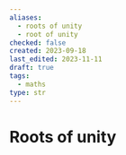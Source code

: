 ```yaml
---
aliases:
  - roots of unity
  - root of unity
checked: false
created: 2023-09-18
last_edited: 2023-11-11
draft: true
tags:
  - maths
type: str
---
```

# Roots of unity
